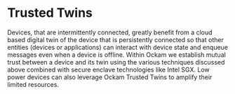 # Trusted Twins

Devices, that are intermittently connected, greatly benefit from a cloud based digital twin of the device that is persistently connected so that other entities (devices or applications) can interact with device state and enqueue messages even when a device is offline. Within Ockam we establish mutual trust between a device and its twin using the various techniques discussed above combined with secure enclave technologies like Intel SGX. Low power devices can also leverage Ockam Trusted Twins to amplify their limited resources.

